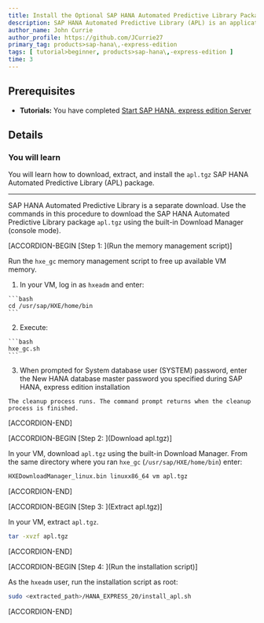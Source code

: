 ```yaml
---
title: Install the Optional SAP HANA Automated Predictive Library Package for SAP HANA, express edition (Preconfigured VM)
description: SAP HANA Automated Predictive Library (APL) is an application function library which exposes the data mining capabilities of the Automated Analytics engine in SAP HANA, express edition through a set of functions.
author_name: John Currie
author_profile: https://github.com/JCurrie27
primary_tag: products>sap-hana\,-express-edition
tags: [ tutorial>beginner, products>sap-hana\,-express-edition ]
time: 3
---
```


<!-- loio31a2f9637e5747298b29c2960d2c286c -->

## Prerequisites
 - **Tutorials:**  You have completed [Start SAP HANA, express edition Server](http://developers.sap.com/tutorials/hxe-ua-getting-started-vm.html)  

## Details
### You will learn
You will learn how to download, extract, and install the `apl.tgz` SAP HANA Automated Predictive Library (APL) package.

---

SAP HANA Automated Predictive Library is a separate download. Use the commands in this procedure to download the SAP HANA Automated Predictive Library package `apl.tgz` using the built-in Download Manager (console mode).

[ACCORDION-BEGIN [Step 1: ](Run the memory management script)]

Run the `hxe_gc` memory management script to free up available VM memory.

1.   In your VM, log in as `hxeadm` and enter: 

    ```bash
    cd /usr/sap/HXE/home/bin
    ```

2.   Execute: 

    ```bash
    hxe_gc.sh
    ```

3.   When prompted for System database user (SYSTEM) password, enter the New HANA database master password you specified during SAP HANA, express edition installation 

    The cleanup process runs. The command prompt returns when the cleanup process is finished.

[ACCORDION-END]

[ACCORDION-BEGIN [Step 2: ](Download apl.tgz)]

In your VM, download `apl.tgz` using the built-in Download Manager. From the same directory where you ran `hxe_gc` (`/usr/sap/HXE/home/bin`) enter:

```bash
HXEDownloadManager_linux.bin linuxx86_64 vm apl.tgz
```

[ACCORDION-END]

[ACCORDION-BEGIN [Step 3: ](Extract apl.tgz)]

In your VM, extract `apl.tgz`.

```bash
tar -xvzf apl.tgz
```

[ACCORDION-END]

[ACCORDION-BEGIN [Step 4: ](Run the installation script)]

As the `hxeadm` user, run the installation script as root:

```bash
sudo <extracted_path>/HANA_EXPRESS_20/install_apl.sh
```

[ACCORDION-END]


